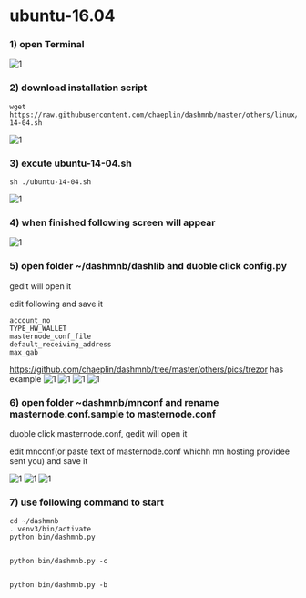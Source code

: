 ubuntu-16.04 
=============================================

### 1) open Terminal
![1](./01.png)


### 2) download installation script
```
wget https://raw.githubusercontent.com/chaeplin/dashmnb/master/others/linux/ubuntu-14-04.sh
```
![1](./02.png)

### 3) excute ubuntu-14-04.sh

```
sh ./ubuntu-14-04.sh
```
![1](./03.png)


### 4) when finished following screen will appear

![1](./04.png)


### 5) open folder ~/dashmnb/dashlib and duoble click config.py

gedit will open it

edit following and save it
```
account_no
TYPE_HW_WALLET
masternode_conf_file
default_receiving_address
max_gab
```

https://github.com/chaeplin/dashmnb/tree/master/others/pics/trezor has example
![1](./05.png)
![1](./06.png)
![1](./07.png)
![1](./08.png)



### 6) open folder ~dashmnb/mnconf and rename masternode.conf.sample to masternode.conf

duoble click masternode.conf, gedit will open it

edit mnconf(or paste text of masternode.conf whichh mn hosting providee sent you) and save it


![1](./09.png)
![1](./10.png)
![1](./11.png)


### 7) use following command to start
```
cd ~/dashmnb
. venv3/bin/activate
python bin/dashmnb.py


python bin/dashmnb.py -c


python bin/dashmnb.py -b
```

